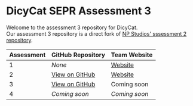 # DicyCat SEPR Assessment 3
Welcome to the assessment 3 repository for DicyCat.  
Our assessment 3 repository is a direct fork of [NP Studios' sssessment 2 repository](https://github.com/Luceapuce/SEPR-Assessment-Two).

Assessment | GitHub Repository | Team Website
--- | --- | ---
1 | *None* | [Website](https://sites.google.com/york.ac.uk/dicycat/)
2 | [View on GitHub](https://github.com/dancyates/DicyCat) | [Website](https://sites.google.com/york.ac.uk/dicycat/)
3 | [View on GitHub](https://github.com/luket511/DicyCat-Assessment3) | Coming soon
4 | *Coming soon* | *Coming soon*
